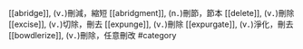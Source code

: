 [[abridge]], (v．)刪減，縮短 
[[abridgment]], (n．)刪節，節本 
[[delete]], (v．)刪除 
[[excise]], (v．)切除，刪去 
[[expunge]], (v．)刪除 
[[expurgate]], (v．)淨化，刪去 
[[bowdlerize]], (v．)刪除，任意刪改 
#category
